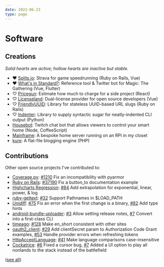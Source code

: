 ```yaml
---
date: 2022-06-23
type: page
---
```


# Software

## Creations

<i>Solid hearts are active; hollow hearts are inactive but stable.</i>

- ♥ [Splits.io](https://splits.io): Strava for game speedrunning (Ruby on Rails, Vue)
- ♥ [What's in Standard?](https://whatsinstandard.com): Reference tool & Twitter
  bot for Magic: The Gathering (Vue, Flutter)
- ♡ [Pricegun](https://pricegun.twos.dev): Estimate how much to charge for a
  side project (React)
- ♡ [Licenseland](https://license.land): Dual-license provider for open source
  developers (Vue)
- ♡ [FriendlyUUID](https://github.com/glacials/friendly_uuid): Library for
  stateless UUID-based URL slugs (Ruby on Rails)
- ♡ [Indenter](https://github.com/glacials/indenter): Library to supply
  syntactic sugar for neatly-indented CLI output (Python)
- [Housebot](https://github.com/glacials/housebot): Twitch chat bot that allows
  viewers to control your smart home (Node, CoffeeScript)
- [Mainframe](https://github.com/glacials/mainframe): A bespoke home server running on an RPi in my closet
- [kure](https://github.com/glacials/kure): A flat-file blogging engine (PHP)

## Contributions

Other open source projects I've contributed to:

- [Coverage.py](https://github.com/nedbat/coveragepy):
  [#1210](https://github.com/nedbat/coveragepy/pull/1210) Fix an incompatibility with pyarmor
- [Ruby on Rails](https://github.com/rails/rails/pull/37190):
  [#37190](https://github.com/rails/rails/pull/37190) Fix a button_to documentation example
- [Highcharts Regression](https://github.com/streamlinesocial/highcharts-regression):
  [#84](https://github.com/streamlinesocial/highcharts-regression/pull/84) Add extrapolation for exponential, linear, power, & log
- [ruby-gettext](https://github.com/ruby-gettext/gettext):
  [#32](https://github.com/ruby-gettext/gettext/pull/32) Support Pathnames in $LOAD_PATH
- [Unidiff](https://github.com/matiasb/python-unidiff):
  [#75](https://github.com/matiasb/python-unidiff/pull/75) Fix an error when the first change is a binary,
  [#82](https://github.com/matiasb/python-unidiff/pull/82) Add type hints
- [android-bundle-uploader](https://github.com/german1608/android-bundle-uploader):
  [#3](https://github.com/german1608/android-bundle-uploader/pull/3) Allow setting release notes,
  [#7](https://github.com/german1608/android-bundle-uploader/pull/7) Convert into a first-class CLI
- [timeago](https://github.com/andresaraujo/timeago.dart):
  [#128](https://github.com/andresaraujo/timeago.dart/pull/128) Make en_short
  consistent with other sites
- [oauth2_client](https://github.com/teranetsrl/oauth2_client):
  [#29](https://github.com/teranetsrl/oauth2_client/pull/29) Add clientSecret param to Authorization Code Grant examples,
  [#53](https://github.com/teranetsrl/oauth2_client/pull/53) Handle provider
  errors when refreshing tokens
- [HttpAcceptLanguage](https://github.com/iain/http_accept_language):
  [#41](https://github.com/iain/http_accept_language/pull/41) Make language comparisons case-insensitive
- [Cockatrice](https://github.com/Cockatrice/Cockatrice):
  [#6](https://github.com/Cockatrice/Cockatrice/pull/6) Fixed a cursor bug,
  [#7](https://github.com/Cockatrice/Cockatrice/pull/7) Added a UI option to play all nonlands to the stack instead of the battlefield

([see all](https://github.com/search?o=desc&q=is%3Apr+author%3Aglacials+archived%3Afalse+is%3Aclosed+-user%3Ayourbase+-user%3Aglacials+&s=created&type=Issues))
